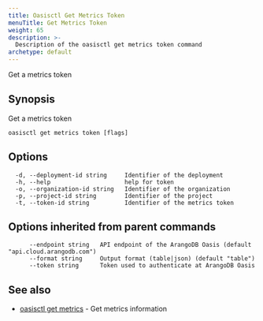 ```yaml
---
title: Oasisctl Get Metrics Token
menuTitle: Get Metrics Token
weight: 65
description: >-
  Description of the oasisctl get metrics token command
archetype: default
---
```

Get a metrics token

## Synopsis

Get a metrics token

```
oasisctl get metrics token [flags]
```

## Options

```
  -d, --deployment-id string     Identifier of the deployment
  -h, --help                     help for token
  -o, --organization-id string   Identifier of the organization
  -p, --project-id string        Identifier of the project
  -t, --token-id string          Identifier of the metrics token
```

## Options inherited from parent commands

```
      --endpoint string   API endpoint of the ArangoDB Oasis (default "api.cloud.arangodb.com")
      --format string     Output format (table|json) (default "table")
      --token string      Token used to authenticate at ArangoDB Oasis
```

## See also

* [oasisctl get metrics](get-metrics.md)	 - Get metrics information

